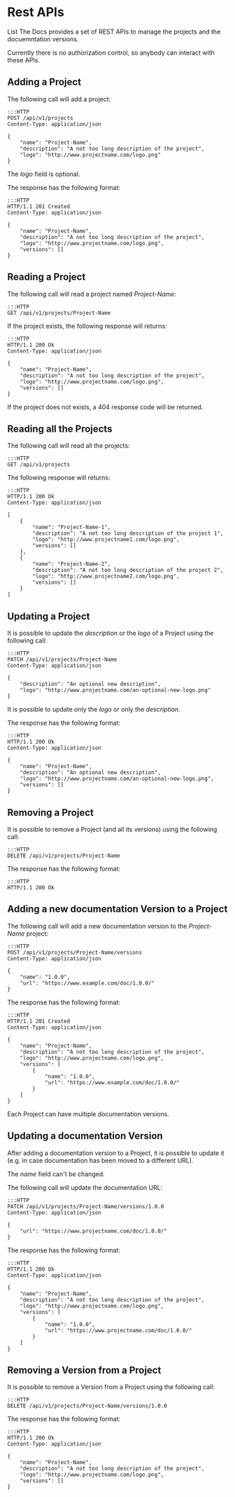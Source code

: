 # Rest APIs

List The Docs provides a set of REST APIs to manage the projects and the docuemntation versions.

Currently there is no authorization control, so anybody can interact with these APIs.

## Adding a Project

The following call will add a project:

    :::HTTP
    POST /api/v1/projects
    Content-Type: application/json

    {
        "name": "Project-Name",
        "description": "A not too long description of the project",
        "logo": "http://www.projectname.com/logo.png"
    }

The *logo* field is optional.

The response has the following format:

    :::HTTP
    HTTP/1.1 201 Created
    Content-Type: application/json
    
    {
        "name": "Project-Name",
        "description": "A not too long description of the project",
        "logo": "http://www.projectname.com/logo.png",
        "versions": []
    }


## Reading a Project

The following call will read a project named *Project-Name*:

    :::HTTP
    GET /api/v1/projects/Project-Name

If the project exists, the following response will returns:

    :::HTTP
    HTTP/1.1 200 Ok
    Content-Type: application/json
    
    {
        "name": "Project-Name",
        "description": "A not too long description of the project",
        "logo": "http://www.projectname.com/logo.png",
        "versions": []
    }

If the project does not exists, a 404 response code will be returned.

## Reading all the Projects

The following call will read all the projects:

    :::HTTP
    GET /api/v1/projects

The following response will returns:

    :::HTTP
    HTTP/1.1 200 Ok
    Content-Type: application/json
    
    [
        {
            "name": "Project-Name-1",
            "description": "A not too long description of the project 1",
            "logo": "http://www.projectname1.com/logo.png",
            "versions": []
        },
        {
            "name": "Project-Name-2",
            "description": "A not too long description of the project 2",
            "logo": "http://www.projectname2.com/logo.png",
            "versions": []
        }
    ]

## Updating a Project

It is possible to update the *description* or the *logo* of a Project using the following
call:

    :::HTTP
    PATCH /api/v1/projects/Project-Name
    Content-Type: application/json

    {
        "description": "An optional new description",
        "logo": "http://www.projectname.com/an-optional-new-logo.png"
    }

It is possible to update only the *logo* or only the *description*.

The response has the following format:

    :::HTTP
    HTTP/1.1 200 Ok
    Content-Type: application/json
    
    {
        "name": "Project-Name",
        "description": "An optional new description",
        "logo": "http://www.projectname.com/an-optional-new-logo.png",
        "versions": []
    }

## Removing a Project

It is possible to remove a Project (and all its versions) using the following call:

    :::HTTP
    DELETE /api/v1/projects/Project-Name

The response has the following format:

    :::HTTP
    HTTP/1.1 200 Ok

## Adding a new documentation Version to a Project

The following call will add a new documentation version to the *Project-Name*
project:

    :::HTTP
    POST /api/v1/projects/Project-Name/versions
    Content-Type: application/json

    {
        "name": "1.0.0",
        "url": "https://www.example.com/doc/1.0.0/"
    }

The response has the following format:

    :::HTTP
    HTTP/1.1 201 Created
    Content-Type: application/json
    
    {
        "name": "Project-Name",
        "description": "A not too long description of the project",
        "logo": "http://www.projectname.com/logo.png",
        "versions": [
            {
                "name": "1.0.0",
                "url": "https://www.example.com/doc/1.0.0/"
            }
        ]
    }

Each Project can have multiple documentation versions.

## Updating a documentation Version

After adding a documentation version to a Project, it is possible to update
it (e.g. in case documentation has been moved to a different URL).

The *name* field can't be changed.

The following call will update the documentation URL:

    :::HTTP
    PATCH /api/v1/projects/Project-Name/versions/1.0.0
    Content-Type: application/json

    {
        "url": "https://www.projectname.com/doc/1.0.0/"
    }

The response has the following format:

    :::HTTP
    HTTP/1.1 200 Ok
    Content-Type: application/json
    
    {
        "name": "Project-Name",
        "description": "A not too long description of the project",
        "logo": "http://www.projectname.com/logo.png",
        "versions": [
            {
                "name": "1.0.0",
                "url": "https://www.projectname.com/doc/1.0.0/"
            }
        ]
    }

## Removing a Version from a Project

It is possible to remove a Version from a Project using the following call:

    :::HTTP
    DELETE /api/v1/projects/Project-Name/versions/1.0.0

The response has the following format:

    :::HTTP
    HTTP/1.1 200 Ok
    Content-Type: application/json
    
    {
        "name": "Project-Name",
        "description": "A not too long description of the project",
        "logo": "http://www.projectname.com/logo.png",
        "versions": []
    }